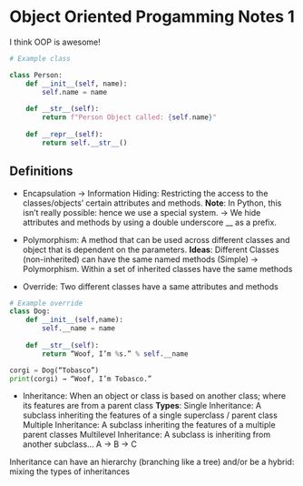 # Object Oriented Progamming Notes 1

I think OOP is awesome!

```python
# Example class

class Person:
    def __init__(self, name):
        self.name = name 
    
    def __str__(self):
        return f"Person Object called: {self.name}"
       
    def __repr__(self): 
        return self.__str__()
```

## Definitions 
- Encapsulation → Information Hiding: Restricting the access to the classes/objects’ certain attributes and methods. 
__Note__: In Python, this isn’t really possible: hence we use a special system. → We hide attributes and methods by using a double underscore __ as a prefix. 

- Polymorphism: A method that can be used across different classes and object that is dependent on the parameters.
__Ideas__: Different Classes (non-inherited) can have the same named methods (Simple) → Polymorphism. Within a set of inherited classes have the same methods

- Override: Two different classes have a same attributes and methods

```python
# Example override
class Dog:
	def __init__(self,name):
		self.__name = name
	
	def __str__(self):
		return “Woof, I’m %s.” % self.__name

corgi = Dog(“Tobasco”)
print(corgi) → “Woof, I’m Tobasco.”
```

- Inheritance: When an object or class is based on another class; where its features are from a parent class
__Types__:
Single Inheritance: A subclass inheriting the features of a single superclass / parent class
Multiple Inheritance: A subclass inheriting the features of a multiple parent classes
Multilevel Inheritance: A subclass is inheriting from another subclass… A → B → C

Inheritance can have an hierarchy (branching like a tree) and/or be a hybrid: mixing the types of inheritances
